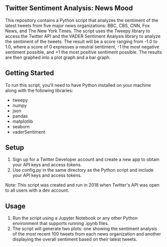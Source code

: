 ## Twitter Sentiment Analysis: News Mood

This repository contains a Python script that analyzes the sentiment of the latest tweets from five major news organizations: BBC, CBS, CNN, Fox News, and The New York Times. The script uses the Tweepy library to access the Twitter API and the VADER Sentiment Analysis library to analyze the sentiment of the tweets. The result will be a score ranging from -1.0 to 1.0, where a score of 0 expresses a neutral sentiment, -1 the most negative sentiment possible, and +1 the most positive sentiment possible. The results are then graphed into a plot graph and a bar graph. 

## Getting Started

To run this script, you'll need to have Python installed on your machine along with the following libraries:

- tweepy
- numpy
- json
- pandas
- matplotlib
- seaborn
- vaderSentiment

## Setup

1) Sign up for a Twitter Developer account and create a new app to obtain your API keys and access tokens.
2) Use config.py in the same directory as the Python script and include your API keys and access tokens.

Note: This script was created and run in 2018 when Twitter's API was open to all users with a dev account. 

## Usage

1) Run the script using a Jupyter Notebook or any other Python environment that supports running .ipynb files.
2) The script will generate two plots: one showing the sentiment analysis of the most recent 100 tweets from each news organization and another  displaying the overall sentiment based on their latest tweets.
